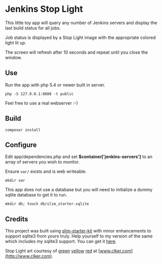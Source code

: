 # Jenkins Stop Light #

This little toy app will query any number of Jenkins servers and display the last build status for all jobs.

Job status is displayed by a Stop Light image with the appropriate colored light lit up.

The screen will refresh after 10 seconds and repeat until you close the window.

## Use ##

Run the app with php 5.4 or newer built in server.

```php -S 127.0.0.1:8888 -t public```

Feel free to use a real webserver :-)

## Build ##

```composer install```

## Configure ##

Edit app/dependencies.php and set **$container['jenkins-servers']** to an array of servers you wish to monitor.

Ensure `var/` exists and is web writeable.

```mkdir var```

This app does not use a database but you will need to initialize a dummy sqlite database to get it to run.

```mkdir db; touch db/slim_starter.sqlite```

## Credits ##

This project was built using [slim-starter-kit](https://github.com/augusthur/slim-starter-kit) with minor enhancements to support sqlite3 from yours truly. Help yourself to my version of the same which includes my sqlite3 support. You can get it [here](https://github.com/stuheiss/slim-starter-kit).

Stop Light art courtesy of
[green](http://www.clker.com/cliparts/6/e/9/d/11949849761176136192traffic_light_green_dan__01.svg.med.png)
[yellow](http://www.clker.com/cliparts/8/1/7/4/11949849782053089133traffic_light_yellow_dan_01.svg.med.png)
[red](http://www.clker.com/cliparts/1/f/a/2/11949849771043985234traffic_light_red_dan_ge_01.svg.med.png) at [www.clker.com](http://www.clker.com).
